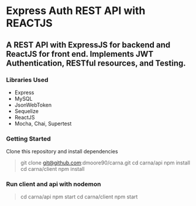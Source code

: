 # Express Auth REST API with REACTJS
## A REST API with ExpressJS for backend and ReactJS for front end. Implements JWT Authentication, RESTful resources, and Testing.
### Libraries Used
- Express
- MySQL
- JsonWebToken
- Sequelize
- ReactJS
- Mocha, Chai, Supertest
### Getting Started
Clone this repository and install dependencies
> git clone git@github.com:dmoore90/carna.git
> cd carna/api
> npm install
> cd carna/client
> npm install
### Run client and api with nodemon
> cd carna/api
> npm start
> cd carna/client
> npm start

